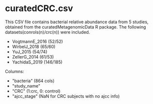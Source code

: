 # curatedCRC.csv
This CSV file contains bacterial relative abundance data from 5 studies, obtained from the curatedMetagenomicData R package.
The following datasets(conrols(n)/crc(n)) were included.
- VogtmannE_2016 (52/52)
- WirbelJ_2018 (65/60)
- YuJ_2015 (54/74)
- ZellerG_2014 (61/53)
- YachidaS_2019 (146/185)

Columns:
- "bacteria" (864 cols)
- "study_name" 
- "CRC" (1:crc, 0: control)
- "ajcc_stage" (NaN for CRC subjects with no ajcc info)

